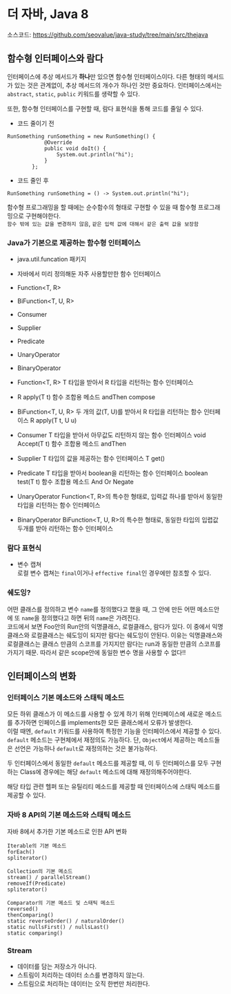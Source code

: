 # 더 자바, Java 8
소스코드: https://github.com/seovalue/java-study/tree/main/src/thejava

## 함수형 인터페이스와 람다
인터페이스에 추상 메서드가 **하나**만 있으면 함수형 인터페이스이다. 다른 형태의 메서드가 있는 것은 관계없이, 추상 메서드의 
개수가 하나인 것만 중요하다.
인터페이스에서는 `abstract`, `static`, `public` 키워드를 생략할 수 있다.  
  
  
또한, 함수형 인터페이스를 구현할 때, 람다 표현식을 통해 코드를 줄일 수 있다.
- 코드 줄이기 전  
```
RunSomething runSomething = new RunSomething() {
            @Override
            public void doIt() {
                System.out.println("hi");
            }
        };
```

- 코드 줄인 후  
```
RunSomething runSomething = () -> System.out.println("hi");
```
  
함수형 프로그래밍을 할 때에는 순수함수의 형태로 구현할 수 있을 때 함수형 프로그래밍으로 구현해야한다.  
`함수 밖에 있는 값을 변경하지 않음`, `같은 입력 값에 대해서 같은 출력 값을 보장함`  

### Java가 기본으로 제공하는 함수형 인터페이스
- java.util.funcation 패키지
- 자바에서 미리 정의해둔 자주 사용할만한 함수 인터페이스
- Function<T, R>
- BiFunction<T, U, R>
- Consumer<T>
- Supplier<T>
- Predicate<T>
- UnaryOperator<T>
- BinaryOperator<T>

- Function<T, R>
T 타입을 받아서 R 타입을 리턴하는 함수 인터페이스
- R apply(T t)
함수 조합용 메소드
andThen
compose

- BiFunction<T, U, R>
두 개의 값(T, U)를 받아서 R 타입을 리턴하는 함수 인터페이스
R apply(T t, U u)

- Consumer<T>
T 타입을 받아서 아무값도 리턴하지 않는 함수 인터페이스
void Accept(T t)
함수 조합용 메소드
andThen

- Supplier<T>
T 타입의 값을 제공하는 함수 인터페이스
T get()

- Predicate<T>
T 타입을 받아서 boolean을 리턴하는 함수 인터페이스
boolean test(T t)
함수 조합용 메소드
And
Or
Negate

- UnaryOperator<T>
Function<T, R>의 특수한 형태로, 입력값 하나를 받아서 동일한 타입을 리턴하는 함수 인터페이스

- BinaryOperator<T>
BiFunction<T, U, R>의 특수한 형태로, 동일한 타입의 입렵값 두개를 받아 리턴하는 함수 인터페이스

### 람다 표현식
* 변수 캡쳐  
로컬 변수 캡쳐는 `final`이거나 `effective final`인 경우에만 참조할 수 있다.  

### 쉐도잉?  
어떤 클래스를 정의하고 변수 `name`를 정의했다고 했을 때, 그 안에 만든 어떤 메소드안에 또 `name`을 정의했다고 하면
뒤의 `name`은 가려진다.  
코드에서 보면 Foo안의 Run안의 익명클래스, 로컬클래스, 람다가 있다. 이 중에서 익명클래스와 로컬클래스는 쉐도잉이 되지만 
람다는 쉐도잉이 안된다. 이유는 익명클래스와 로컬클래스는 클래스 만큼의 스코프를 가지지만 람다는 run과 동일한 만큼의 스코프를 가지기 때문. 
따라서 같은 scope안에 동일한 변수 명을 사용할 수 없다!!  

## 인터페이스의 변화
### 인터페이스 기본 메소드와 스태틱 메소드
모든 하위 클래스가 이 메소드를 사용할 수 있게 하기 위해 인터페이스에 새로운 메소드를 추가하면 인페이스를 implements한 모든 클래스에서 오류가 발생한다.  
이럴 때엔, `default` 키워드를 사용하여 특정한 기능을 인터페이스에서 제공할 수 있다. `default` 메소드는 구현체에서 재정의도 가능하다. 
단, `Object`에서 제공하는 메소드들은 선언은 가능하나 `default`로 재정의하는 것은 불가능하다.  

두 인터페이스에서 동일한 `default` 메소드를 제공할 때, 이 두 인터페이스를 모두 구현하는 Class에 경우에는 
해당 `default` 메소드에 대해 재정의해주어야한다.  

해당 타입 관련 헬퍼 또는 유틸리티 메소드를 제공할 때 인터페이스에 스태틱 메소드를 제공할 수 있다.

### 자바 8 API의 기본 메소드와 스태틱 메소드
자바 8에서 추가한 기본 메소드로 인한 API 변화
```
Iterable의 기본 메소드
forEach()
spliterator()

Collection의 기본 메소드
stream() / parallelStream()
removeIf(Predicate)
spliterator()

Comparator의 기본 메소드 및 스태틱 메소드
reversed()
thenComparing()
static reverseOrder() / naturalOrder()
static nullsFirst() / nullsLast()
static comparing()
```


### Stream
- 데이터를 담는 저장소가 아니다.  
- 스트림이 처리하는 데이터 소스를 변경하지 않는다.  
- 스트림으로 처리하는 데이터는 오직 한번만 처리한다.  
